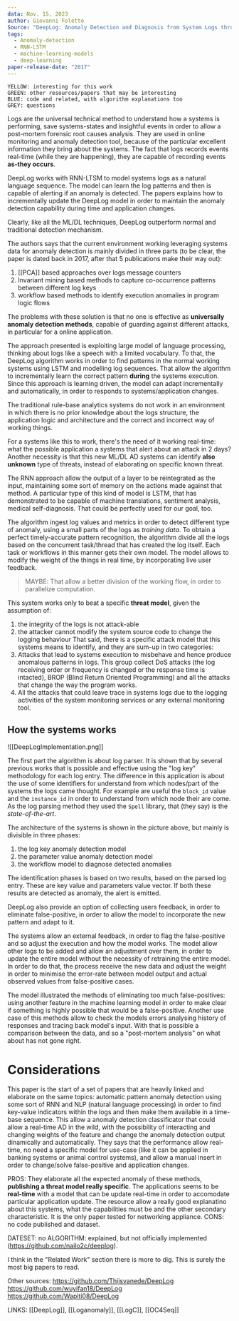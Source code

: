 ```yaml
---
data: Nov. 15, 2023
author: Giovanni Foletto
Source: "DeepLog: Anomaly Detection and Diagnosis from System Logs through Deep Learning"
tags:
  - Anomaly-detection
  - RNN-LSTM
  - machine-learning-models
  - deep-learning
paper-release-date: "2017"
---
```

```
YELLOW: interesting for this work
GREEN: other resources/papers that may be interesting
BLUE: code and related, with algorithm explanations too
GREY: questions
```

Logs are the universal technical method to understand how a systems is performing, save systems-states and insightful events in order to allow a post-mortem forensic root causes analysis. They are used in online monitoring and anomaly detection tool, because of the particular excellent information they bring about the systems. The fact that logs records events real-time (while they are happening), they are capable of recording events **as-they occurs**.

DeepLog works with RNN-LTSM to model systems logs as a natural language sequence. The model can learn the log patterns and then is capable of alerting if an anomaly is detected.
The papers explains how to incrementally update the DeepLog model in order to maintain the anomaly detection capability during time and application changes.

Clearly, like all the ML/DL techniques, DeepLog outperform normal and traditional detection mechanism.

The authors says that the current environment working leveraging systems data for anomaly detection is mainly divided in three parts (to be clear, the paper is dated back in 2017, after that 5 publications make their way out):

1. [[PCA]] based approaches over logs message counters
2. Invariant mining based methods to capture co-occurrence patterns between different log keys
3. workflow based methods to identify execution anomalies in program logic flows

The problems with these solution is that no one is effective as **universally anomaly detection methods**, capable of guarding against different attacks, in particular for a online application.

The approach presented is exploiting large model of language processing, thinking about logs like a speech with a limited vocabulary. To that, the DeepLog algorithm works in order to find patterns in the normal working systems using LSTM and modelling log sequences. That allow the algorithm to incrementally learn the correct pattern **during** the systems execution. Since this approach is learning driven, the model can adapt incrementally and automatically, in order to responds to systems/application changes.

The traditional rule-base analytics systems do not work in an environment in which there is no prior knowledge about the logs structure, the application logic and architecture and the correct and incorrect way of working things. 

For a systems like this to work, there's the need of it working real-time: what the possible application a systems that alert about an attack in 2 days?
Another necessity is that this new ML/DL AD systems can identify **also unknown** type of threats, instead of elaborating on specific known threat.

The RNN approach allow the output of a layer to be reintegrated as the input, maintaining some sort of memory on the actions made against that method. A particular type of this kind of model is LSTM, that has demonstrated to be capable of machine translations, sentiment analysis, medical self-diagnosis. That could be perfectly used for our goal, too.

The algorithm ingest log values and metrics in order to detect different type of anomaly, using a small parts of the logs as *training data*. To obtain a perfect timely-accurate pattern recognition, the algorithm divide all the logs based on the concurrent task/thread that has created the log itself. Each task or workflows in this manner gets their own model. The model allows to modify the weight of the things in real time, by incorporating live user feedback.

> MAYBE: That allow a better division of the working flow, in order to parallelize computation.

This system works only to beat a specific **threat model**, given the assumption of:
1. the integrity of the logs is not attack-able
2. the attacker cannot modify the system source code to change the logging behaviour
That said, there is a specific attack model that this systems means to identify, and they are sum-up in two categories:
1. Attacks that lead to systems execution to misbehave and hence produce anomalous patterns in logs. This group collect DoS attacks (the log receiving order or frequency is changed or the response time is intacted), BROP (Blind Return Oriented Programming) and all the attacks that change the way the program works.
2. All the attacks that could leave trace in systems logs due to the logging activities of the system monitoring services or any external monitoring tool.

## How the systems works

![[DeepLogImplementation.png]]

The first part the algorithm is about log parser. It is shown that by several previous works that is possible and effective using the "log key" methodology for each log entry. The difference in this application is about the use of some identifiers for understand from which nodes/part of the systems the logs came thought. 
For example are useful the `block_id` value and the `instance_id` in order to understand from which node their are come.
As the log parsing method they used the `Spell` library, that (they say) is the *state-of-the-art*.

The architecture of the systems is shown in the picture above, but mainly is divisible in three phases:
1. the log key anomaly detection model
2. the parameter value anomaly detection model
3. the workflow model to diagnose detected anomalies

The identification phases is based on two results, based on the parsed log entry. These are key value and parameters value vector. If both these results are detected as anomaly, the alert is emitted.

DeepLog also provide an option of collecting users feedback, in order to eliminate false-positive, in order to allow the model to incorporate the new pattern and adapt to it.

The systems allow an external feedback, in order to flag the false-positive and so adjust the execution and how the model works. The model allow other logs to be added and allow an adjustment over them, in order to update the entire model without the necessity of retraining the entire model. In order to do that, the process receive the new data and adjust the weight in order to minimise the error-rate between model output and actual observed values from false-positive cases.

The model illustrated the methods of eliminating too much false-positives: using another feature in the machine learning model in order to make clear if something is highly possible that would be a false-positive.
Another use case of this methods allow to check the models errors analysing history of responses and tracing back model's input. With that is possible a comparison between the data, and so a "post-mortem analysis" on what about has not gone right.


# Considerations

This paper is the start of a set of papers that are heavily linked and elaborate on the same topics: automatic pattern anomaly detection using some sort of RNN and NLP (natural language processing) in order to find key-value indicators within the logs and then make them available in a time-base sequence. This allow a anomaly detection classificator that could allow a real-time AD in the wild, with the possibility of interacting and changing weights of the feature and change the anomaly detection output dinamically and automatically.
They says that the performance allow real-time, no need a specific model for use-case (like it can be applied in banking systems or animal control systems), and allow a manual insert in order to change/solve false-positive and application changes.

PROS: They elaborate all the expected anomaly of these methods, **publishing a threat model really specific**. The applications seems to be **real-time** with a model that can be update real-time in order to accomodate particular application update. 
The resource allow a really good explanatino about this systems, what the capabilities must be and the other secondary characteristic. 
It is the only paper tested for networking appliance.
CONS: no code published and dataset.

DATESET: no
ALGORITHM: explained, but not officially implemented (https://github.com/nailo2c/deeplog).

I think in the "Related Work" section there is more to dig. This is surely the most big papers to read.

Other sources:
https://github.com/Thijsvanede/DeepLog
https://github.com/wuyifan18/DeepLog
https://github.com/Wapiti08/DeepLog

LINKS: [[DeepLog]], [[Loganomaly]], [[LogC]], [[OC4Seq]]
